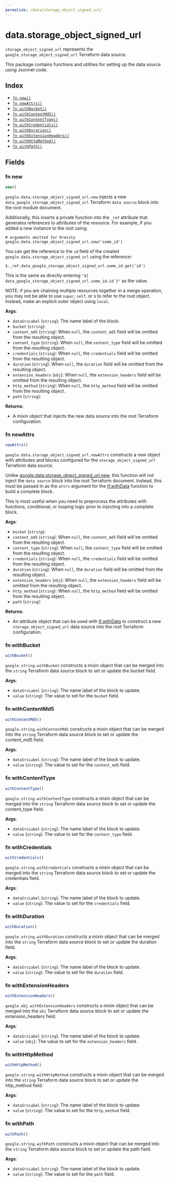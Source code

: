 ```yaml
---
permalink: /data/storage_object_signed_url/
---
```


# data.storage_object_signed_url

`storage_object_signed_url` represents the `google_storage_object_signed_url` Terraform data source.



This package contains functions and utilities for setting up the data source using Jsonnet code.


## Index

* [`fn new()`](#fn-new)
* [`fn newAttrs()`](#fn-newattrs)
* [`fn withBucket()`](#fn-withbucket)
* [`fn withContentMd5()`](#fn-withcontentmd5)
* [`fn withContentType()`](#fn-withcontenttype)
* [`fn withCredentials()`](#fn-withcredentials)
* [`fn withDuration()`](#fn-withduration)
* [`fn withExtensionHeaders()`](#fn-withextensionheaders)
* [`fn withHttpMethod()`](#fn-withhttpmethod)
* [`fn withPath()`](#fn-withpath)

## Fields

### fn new

```ts
new()
```


`google.data.storage_object_signed_url.new` injects a new `data_google_storage_object_signed_url` Terraform `data source`
block into the root module document.

Additionally, this inserts a private function into the `_ref` attribute that generates references to attributes of the
resource. For example, if you added a new instance to the root using:

    # arguments omitted for brevity
    google.data.storage_object_signed_url.new('some_id')

You can get the reference to the `id` field of the created `google.data.storage_object_signed_url` using the reference:

    $._ref.data_google_storage_object_signed_url.some_id.get('id')

This is the same as directly entering `"${ data_google_storage_object_signed_url.some_id.id }"` as the value.

NOTE: if you are chaining multiple resources together in a merge operation, you may not be able to use `super`, `self`,
or `$` to refer to the root object. Instead, make an explicit outer object using `local`.

**Args**:
  - `dataSrcLabel` (`string`): The name label of the block.
  - `bucket` (`string`): 
  - `content_md5` (`string`):  When `null`, the `content_md5` field will be omitted from the resulting object.
  - `content_type` (`string`):  When `null`, the `content_type` field will be omitted from the resulting object.
  - `credentials` (`string`):  When `null`, the `credentials` field will be omitted from the resulting object.
  - `duration` (`string`):  When `null`, the `duration` field will be omitted from the resulting object.
  - `extension_headers` (`obj`):  When `null`, the `extension_headers` field will be omitted from the resulting object.
  - `http_method` (`string`):  When `null`, the `http_method` field will be omitted from the resulting object.
  - `path` (`string`): 

**Returns**:
- A mixin object that injects the new data source into the root Terraform configuration.


### fn newAttrs

```ts
newAttrs()
```


`google.data.storage_object_signed_url.newAttrs` constructs a new object with attributes and blocks configured for the `storage_object_signed_url`
Terraform data source.

Unlike [google.data.storage_object_signed_url.new](#fn-storageobjectsignedurlnew), this function will not inject the `data source`
block into the root Terraform document. Instead, this must be passed in as the `attrs` argument for the
[tf.withData](https://github.com/tf-libsonnet/core/tree/main/docs#fn-withdata) function to build a complete block.

This is most useful when you need to preprocess the attributes with functions, conditional, or looping logic prior to
injecting into a complete block.

**Args**:
  - `bucket` (`string`): 
  - `content_md5` (`string`):  When `null`, the `content_md5` field will be omitted from the resulting object.
  - `content_type` (`string`):  When `null`, the `content_type` field will be omitted from the resulting object.
  - `credentials` (`string`):  When `null`, the `credentials` field will be omitted from the resulting object.
  - `duration` (`string`):  When `null`, the `duration` field will be omitted from the resulting object.
  - `extension_headers` (`obj`):  When `null`, the `extension_headers` field will be omitted from the resulting object.
  - `http_method` (`string`):  When `null`, the `http_method` field will be omitted from the resulting object.
  - `path` (`string`): 

**Returns**:
  - An attribute object that can be used with [tf.withData](https://github.com/tf-libsonnet/core/tree/main/docs#fn-withdata) to construct a new `storage_object_signed_url` data source into the root Terraform configuration.


### fn withBucket

```ts
withBucket()
```

`google.string.withBucket` constructs a mixin object that can be merged into the `string`
Terraform data source block to set or update the bucket field.



**Args**:
  - `dataSrcLabel` (`string`): The name label of the block to update.
  - `value` (`string`): The value to set for the `bucket` field.


### fn withContentMd5

```ts
withContentMd5()
```

`google.string.withContentMd5` constructs a mixin object that can be merged into the `string`
Terraform data source block to set or update the content_md5 field.



**Args**:
  - `dataSrcLabel` (`string`): The name label of the block to update.
  - `value` (`string`): The value to set for the `content_md5` field.


### fn withContentType

```ts
withContentType()
```

`google.string.withContentType` constructs a mixin object that can be merged into the `string`
Terraform data source block to set or update the content_type field.



**Args**:
  - `dataSrcLabel` (`string`): The name label of the block to update.
  - `value` (`string`): The value to set for the `content_type` field.


### fn withCredentials

```ts
withCredentials()
```

`google.string.withCredentials` constructs a mixin object that can be merged into the `string`
Terraform data source block to set or update the credentials field.



**Args**:
  - `dataSrcLabel` (`string`): The name label of the block to update.
  - `value` (`string`): The value to set for the `credentials` field.


### fn withDuration

```ts
withDuration()
```

`google.string.withDuration` constructs a mixin object that can be merged into the `string`
Terraform data source block to set or update the duration field.



**Args**:
  - `dataSrcLabel` (`string`): The name label of the block to update.
  - `value` (`string`): The value to set for the `duration` field.


### fn withExtensionHeaders

```ts
withExtensionHeaders()
```

`google.obj.withExtensionHeaders` constructs a mixin object that can be merged into the `obj`
Terraform data source block to set or update the extension_headers field.



**Args**:
  - `dataSrcLabel` (`string`): The name label of the block to update.
  - `value` (`obj`): The value to set for the `extension_headers` field.


### fn withHttpMethod

```ts
withHttpMethod()
```

`google.string.withHttpMethod` constructs a mixin object that can be merged into the `string`
Terraform data source block to set or update the http_method field.



**Args**:
  - `dataSrcLabel` (`string`): The name label of the block to update.
  - `value` (`string`): The value to set for the `http_method` field.


### fn withPath

```ts
withPath()
```

`google.string.withPath` constructs a mixin object that can be merged into the `string`
Terraform data source block to set or update the path field.



**Args**:
  - `dataSrcLabel` (`string`): The name label of the block to update.
  - `value` (`string`): The value to set for the `path` field.
